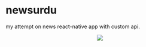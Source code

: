# newsurdu
my attempt on news react-native app with custom api.

<p align='center'><img src="https://media.discordapp.net/attachments/838694821886558278/1020337676244762714/Screenshot_2022-09-16-19-17-25-20_41ad36fcd2793c11e9258ca8da68e2c8.jpg?width=216&height=480"></p>
